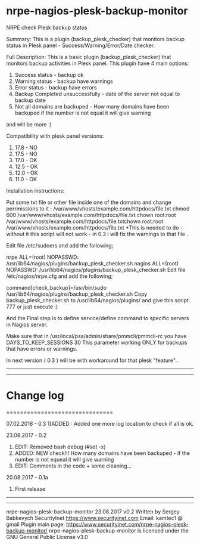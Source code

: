 # nrpe-nagios-plesk-backup-monitor
NRPE check Plesk backup status

Summary:
This is a plugin (backup_plesk_checker) that monitors backup status in Plesk panel - Success/Warning/Error/Date checker.


Full Description:
This is a basic plugin (backup_plesk_checker) that monitors backup activities in Plesk panel.
This plugin have 4 main options:
1) Success status - backup ok
2) Warning status - backup have warnings
3) Error status - backup have errors
4) Backup Completed unsuccessfully - date of the server not equal to backup date
5) Not all domains are backuped - How many domains have been backuped if the number is not equal it will give warning

and will be more :) 

Compatibility with plesk panel versions:
1) 17.8 - NO
2) 17.5 - NO
3) 17.0 - OK
4) 12.5 - OK
5) 12.0 - OK
6) 11.0 - OK

Installation instructions:

Put some txt file or other file inside one of the domains and change perrmissions to it : 
/var/www/vhosts/example.com/httpdocs/file.txt
chmod 600 /var/www/vhosts/example.com/httpdocs/file.txt
chown root:root /var/www/vhosts/example.com/httpdocs/file.txtchown root:root /var/www/vhosts/example.com/httpdocs/file.txt
*This is needed to do - without it this script will not work - in 0.3 i will fix the warnings to that file .

Edit file /etc/sudoers and add the following;

nrpe ALL=(root) NOPASSWD: /usr/lib64/nagios/plugins/backup_plesk_checker.sh
nagios ALL=(root) NOPASSWD: /usr/lib64/nagios/plugins/backup_plesk_checker.sh
Edit file /etc/nagios/nrpe.cfg and add the following;

command[check_backup]=/usr/bin/sudo /usr/lib64/nagios/plugins/backup_plesk_checker.sh
Copy backup_plesk_checker.sh to /usr/lib64/nagios/plugins/ and give this script 777 or just execute :)

And the Final step is to define service/define command to specific servers in Nagios server.

Make sure that in /usr/local/psa/admin/share/pmmcli/pmmcli-rc you have 
DAYS_TO_KEEP_SESSIONS 30
This parameter working ONLY for backups that have errors or warnings.

In next version ( 0.3 ) will be with workaround for that plesk "feature"..

------------------------------------------------------------------------------------
------------------------------------------------------------------------------------
# Change log
===============================

07.02.2018 - 0.3
1)ADDED : Added one more log location to check if all is ok. 

23.08.2017 - 0.2
1) EDIT: Removed bash debug (#set -x)
2) ADDED: NEW check!!! How many domains have been backuped - if the number is not equeal it will give warning
3) EDIT: Comments in the code + some cleaning...

20.08.2017 - 0.1a
1) First release 
------------------------------------------------------------------------------------
------------------------------------------------------------------------------------
nrpe-nagios-plesk-backup-monitor 23.08.2017 v0.2 
Written by Sergey Babkevych SecurityInet https://www.securityinet.com
Email: kamtec1 @ gmail
Plugin main page: https://www.securityinet.com/nrpe-nagios-plesk-backup-monitor/
nrpe-nagios-plesk-backup-monitor is licensed under the GNU General Public License v3.0

